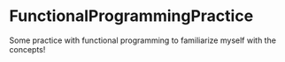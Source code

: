 # FunctionalProgrammingPractice
Some practice with functional programming to familiarize myself with the concepts! 